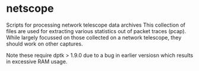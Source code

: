 # netscope
Scripts for processing network telescope data archives
This collection of files are used for extracting various statistics out of packet traces (pcap).
While largely focussed on those collected on a network telescope, they should work on other captures.

Note these require dptk > 1.9.0 due to a bug in earlier versiosn which results in excessive RAM usage.
